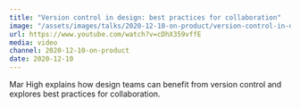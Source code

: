 ```yaml
---
title: "Version control in design: best practices for collaboration"
image: "/assets/images/talks/2020-12-10-on-product/version-control-in-design.jpg"
url: https://www.youtube.com/watch?v=cDhX359vffE
media: video
channel: 2020-12-10-on-product
date: 2020-12-10
---
```


Mar High explains how design teams can benefit from version control and explores
best practices for collaboration.
